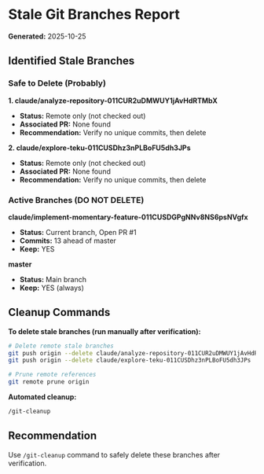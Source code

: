 # Stale Git Branches Report

**Generated:** 2025-10-25

## Identified Stale Branches

### Safe to Delete (Probably)

**1. claude/analyze-repository-011CUR2uDMWUY1jAvHdRTMbX**
- **Status:** Remote only (not checked out)
- **Associated PR:** None found
- **Recommendation:** Verify no unique commits, then delete

**2. claude/explore-teku-011CUSDhz3nPLBoFU5dh3JPs**
- **Status:** Remote only (not checked out)
- **Associated PR:** None found
- **Recommendation:** Verify no unique commits, then delete

### Active Branches (DO NOT DELETE)

**claude/implement-momentary-feature-011CUSDGPgNNv8NS6psNVgfx**
- **Status:** Current branch, Open PR #1
- **Commits:** 13 ahead of master
- **Keep:** YES

**master**
- **Status:** Main branch
- **Keep:** YES (always)

## Cleanup Commands

**To delete stale branches (run manually after verification):**
```bash
# Delete remote stale branches
git push origin --delete claude/analyze-repository-011CUR2uDMWUY1jAvHdRTMbX
git push origin --delete claude/explore-teku-011CUSDhz3nPLBoFU5dh3JPs

# Prune remote references
git remote prune origin
```

**Automated cleanup:**
```bash
/git-cleanup
```

## Recommendation

Use `/git-cleanup` command to safely delete these branches after verification.
